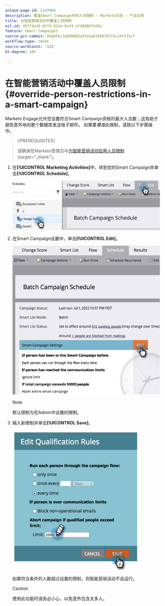 ```yaml
---
unique-page-id: 1147066
description: 覆盖Smart Campaign中的人员限制 — Marketo文档 — 产品文档
title: 在智能营销活动中覆盖人员限制
exl-id: 45ff3e36-01fd-42ea-ba74-efd98867a58a
feature: Smart Campaigns
source-git-commit: 09a656c3a0d0002edfa1a61b987bff4c1dff33cf
workflow-type: tm+mt
source-wordcount: '132'
ht-degree: 10%

---
```


# 在智能营销活动中覆盖人员限制 {#override-person-restrictions-in-a-smart-campaign}

Marketo Engage允许您设置符合Smart Campaign资格的最大人员数；这有助于避免意外地向整个数据库发送电子邮件。 如果要&#x200B;_覆盖_&#x200B;此限制，请按以下步骤操作。

>[!PREREQUISITES]
>
>请确保在Marketo管理员中[为智能营销活动启用人员限制](/help/marketo/product-docs/administration/email-setup/enable-person-restrictions-for-smart-campaigns.md){target="_blank"}。

1. 在&#x200B;**[!UICONTROL Marketing Activities]**&#x200B;中，转到您的Smart Campaign并单击&#x200B;**[!UICONTROL Schedule]**。

   ![](assets/override-person-restrictions-in-a-smart-campaign-1.png)

1. 在Smart Campaign设置中，单击&#x200B;**[!UICONTROL Edit]**。

   ![](assets/override-person-restrictions-in-a-smart-campaign-2.png)

   >[!NOTE]
   >
   >默认限制为在Admin中设置的限制。

1. 输入新限制并单击&#x200B;**[!UICONTROL Save]**。

   ![](assets/override-person-restrictions-in-a-smart-campaign-3.png)

   如果符合条件的人数超过设置的限制，则智能营销活动不会运行。

   >[!CAUTION]
   >
   >使用此功能时请务必小心，以免意外包含太多人。

